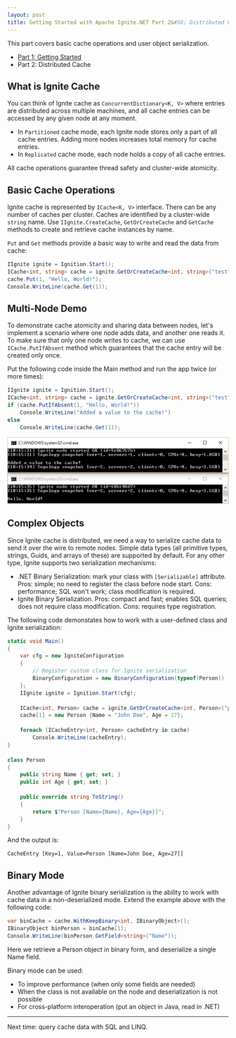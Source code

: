 ```yaml
---
layout: post
title: Getting Started with Apache Ignite.NET Part 2&#58; Distributed Cache
---
```


This part covers basic cache operations and user object serialization.

* [Part 1: Getting Started](https://ptupitsyn.github.io/Getting-Started-With-Apache-Ignite-Net/)
* Part 2: Distributed Cache  

## What is Ignite Cache
You can think of Ignite cache as `ConcurrentDictionary<K, V>` where entries are distributed across multiple machines, and all cache entries can be accessed by any given node at any moment.  

* In `Partitioned` cache mode, each Ignite node stores only a part of all cache entries. Adding more nodes increases total memory for cache entries.
* In `Replicated` cache mode, each node holds a copy of all cache entries. 

All cache operations guarantee thread safety and cluster-wide atomicity.

## Basic Cache Operations
Ignite cache is represented by `ICache<K, V>` interface. There can be any number of caches per cluster. Caches are identified by a cluster-wide `string` name.
Use `IIgnite.CreateCache`, `GetOrCreateCache` and `GetCache` methods to create and retrieve cache instances by name.

`Put` and `Get` methods provide a basic way to write and read the data from cache:

```cs
IIgnite ignite = Ignition.Start();	
ICache<int, string> cache = ignite.GetOrCreateCache<int, string>("test");
cache.Put(1, "Hello, World!");
Console.WriteLine(cache.Get(1));
```

## Multi-Node Demo
To demonstrate cache atomicity and sharing data between nodes, let's implement a scenario where one node adds data, and another one reads it.
To make sure that only one node writes to cache, we can use `ICache.PutIfAbsent` method which guarantees that the cache entry will be created only once.

Put the following code inside the Main method and run the app twice (or more times):

```cs
IIgnite ignite = Ignition.Start();
ICache<int, string> cache = ignite.GetOrCreateCache<int, string>("test");
if (cache.PutIfAbsent(1, "Hello, World!"))
	Console.WriteLine("Added a value to the cache!")
else
	Console.WriteLine(cache.Get(1));
``` 
![console output](../images/2016-06-28-Getting-Started-With-Apache-Ignite-Net-2-Cache/PutIfAbsent.png)

## Complex Objects
Since Ignite cache is distributed, we need a way to serialize cache data to send it over the wire to remote nodes. Simple data types (all primitive types, strings, Guids, and arrays of these) are supported by default. 
For any other type, Ignite supports two serialization mechanisms:

* .NET Binary Serialization: mark your class with `[Serializable]` attribute. 
Pros: simple; no need to register the class before node start. 
Cons: performance; SQL won't work; class modification is required.
* Ignite Binary Serialization. Pros: compact and fast; enables SQL queries; does not require class modification. Cons: requires type registration.

The following code demonstates how to work with a user-defined class and Ignite serialization:

```cs
static void Main()
{
    var cfg = new IgniteConfiguration
    {
        // Register custom class for Ignite serialization
        BinaryConfiguration = new BinaryConfiguration(typeof(Person))
    };
    IIgnite ignite = Ignition.Start(cfg);

    ICache<int, Person> cache = ignite.GetOrCreateCache<int, Person>("persons");
    cache[1] = new Person {Name = "John Doe", Age = 27};

    foreach (ICacheEntry<int, Person> cacheEntry in cache)
        Console.WriteLine(cacheEntry);
}

class Person
{
    public string Name { get; set; }
    public int Age { get; set; }

    public override string ToString()
    {
        return $"Person [Name={Name}, Age={Age}]";
    }
}
```
And the output is:

```
CacheEntry [Key=1, Value=Person [Name=John Doe, Age=27]]
```

## Binary Mode
Another advantage of Ignite binary serialization is the ability to work with cache data in a non-deserialized mode. 
Extend the example above with the following code:

```cs
var binCache = cache.WithKeepBinary<int, IBinaryObject>();
IBinaryObject binPerson = binCache[1];
Console.WriteLine(binPerson.GetField<string>("Name"));
```
Here we retrieve a Person object in binary form, and deserialize a single Name field.

Binary mode can be used:

* To improve performance (when only some fields are needed)
* When the class is not available on the node and deserialization is not possible
* For cross-platform interoperation (put an object in Java, read in .NET)  


---
Next time: query cache data with SQL and LINQ.